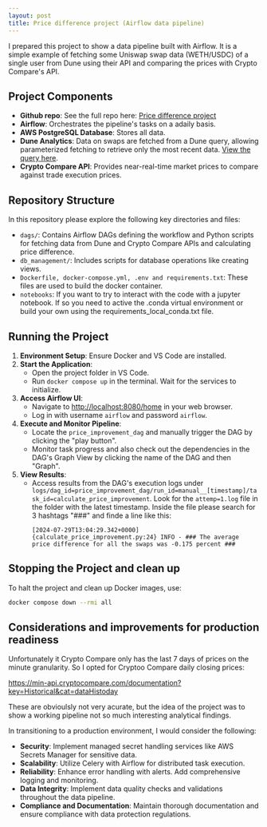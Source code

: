 ```yaml
---
layout: post
title: Price difference project (Airflow data pipeline)
---
```


I prepared this project to show a data pipeline built with Airflow. It is a simple example of fetching some Uniswap swap data (WETH/USDC) of a single user from Dune using their API and comparing the prices with Crypto Compare's API.

## Project Components

- **Github repo**: See the full repo here: [Price difference project](https://github.com/Kasper-Birkelund/price_difference_project)
- **Airflow**: Orchestrates the pipeline's tasks on a adaily basis.
- **AWS PostgreSQL Database**: Stores all data.
- **Dune Analytics**: Data on swaps are fetched from a Dune query, allowing parameterized fetching to retrieve only the most recent data. [View the query here](https://dune.com/queries/3941831/6630301).
- **Crypto Compare API**: Provides near-real-time market prices to compare against trade execution prices.


## Repository Structure

In this repository please explore the following key directories and files:

- `dags/`: Contains Airflow DAGs defining the workflow and Python scripts for fetching data from Dune and Crypto Compare APIs and calculating price difference.
- `db_management/`: Includes scripts for database operations like creating views.
- `Dockerfile, docker-compose.yml, .env and requirements.txt`: These files are used to build the docker container.
- `notebooks`: If you want to try to interact with the code with a jupyter notebook. If so you need to active the .conda virtual environment or build your own using the requirements_local_conda.txt file.

## Running the Project

1. **Environment Setup**: Ensure Docker and VS Code are installed.
2. **Start the Application**:
   - Open the project folder in VS Code.
   - Run `docker compose up` in the terminal. Wait for the services to initialize.
3. **Access Airflow UI**:
   - Navigate to [http://localhost:8080/home](http://localhost:8080/home) in your web browser.
   - Log in with username `airflow` and password `airflow`.
4. **Execute and Monitor Pipeline**:
   - Locate the `price_improvement_dag` and manually trigger the DAG by clicking the "play button".
   - Monitor task progress and also check out the dependencies in the DAG's Graph View by clicking the name of the DAG and then "Graph".
5. **View Results**:
   - Access results from the DAG's execution logs under `logs/dag_id=price_improvement_dag/run_id=manual__[timestamp]/task_id=calculate_price_improvement`. Look for the `attemp=1.log` file in the folder with the latest timestamp. Inside the file please search for 3 hashtags "###" and finde a line like this:
     ```
     [2024-07-29T13:04:29.342+0000] {calculate_price_improvement.py:24} INFO - ### The average price difference for all the swaps was -0.175 percent ###
     ```

## Stopping the Project and clean up

To halt the project and clean up Docker images, use:
```bash
docker compose down --rmi all
```

## Considerations and improvements for production readiness

Unfortunately it Crypto Compare only has the last 7 days of prices on the minute granularity. So I opted for Cryptoo Compare daily closing prices:

https://min-api.cryptocompare.com/documentation?key=Historical&cat=dataHistoday

These are obvioulsly not very acurate, but the idea of the project was to show a working pipeline not so much interesting analytical findings.

In transitioning to a production environment, I would consider the following:

- **Security**: Implement managed secret handling services like AWS Secrets Manager for sensitive data.
- **Scalability**: Utilize Celery with Airflow for distributed task execution.
- **Reliability**: Enhance error handling with alerts. Add comprehensive logging and monitoring.
- **Data Integrity**: Implement data quality checks and validations throughout the data pipeline.
- **Compliance and Documentation**: Maintain thorough documentation and ensure compliance with data protection regulations.
